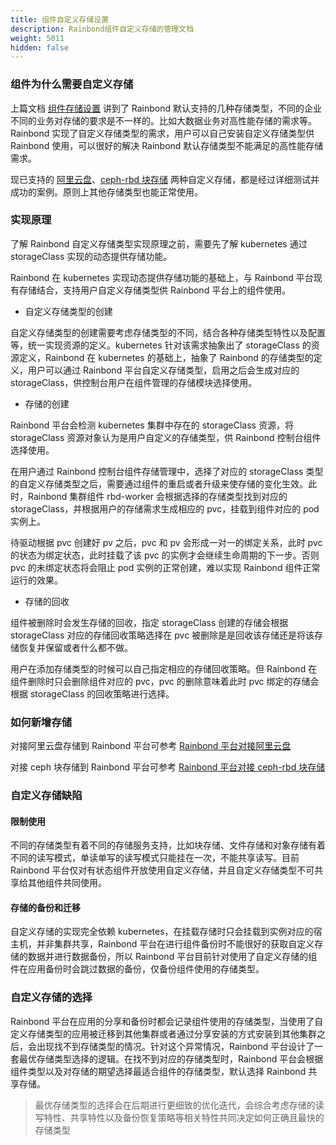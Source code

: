 ```yaml
---
title: 组件自定义存储设置
description: Rainbond组件自定义存储的管理文档
weight: 5011
hidden: false
---
```


### 组件为什么需要自定义存储

上篇文档 [组件存储设置](../service-volume) 讲到了 Rainbond 默认支持的几种存储类型，不同的企业不同的业务对存储的要求是不一样的。比如大数据业务对高性能存储的需求等。Rainbond 实现了自定义存储类型的需求，用户可以自己安装自定义存储类型供 Rainbond 使用，可以很好的解决 Rainbond 默认存储类型不能满足的高性能存储需求。

现已支持的 [阿里云盘](../user-operations/storage/ali-disk/)、[ceph-rbd 块存储](../user-operations/storage/ceph-rbd/) 两种自定义存储，都是经过详细测试并成功的案例。原则上其他存储类型也能正常使用。

### 实现原理

了解 Rainbond 自定义存储类型实现原理之前，需要先了解 kubernetes 通过 storageClass 实现的动态提供存储功能。

Rainbond 在 kubernetes 实现动态提供存储功能的基础上，与 Rainbond 平台现有存储结合，支持用户自定义存储类型供 Rainbond 平台上的组件使用。

- 自定义存储类型的创建

自定义存储类型的创建需要考虑存储类型的不同，结合各种存储类型特性以及配置等，统一实现资源的定义。kubernetes 针对该需求抽象出了 storageClass 的资源定义，Rainbond 在 kubernetes 的基础上，抽象了 Rainbond 的存储类型的定义，用户可以通过 Rainbond 平台自定义存储类型，启用之后会生成对应的 storageClass，供控制台用户在组件管理的存储模块选择使用。

- 存储的创建

Rainbond 平台会检测 kubernetes 集群中存在的 storageClass 资源，将 storageClass 资源对象认为是用户自定义的存储类型，供 Rainbond 控制台组件选择使用。

在用户通过 Rainbond 控制台组件存储管理中，选择了对应的 storageClass 类型的自定义存储类型之后，需要通过组件的重启或者升级来使存储的变化生效。此时，Rainbond 集群组件 rbd-worker 会根据选择的存储类型找到对应的 storageClass，并根据用户的存储需求生成相应的 pvc，挂载到组件对应的 pod 实例上。

待驱动根据 pvc 创建好 pv 之后，pvc 和 pv 会形成一对一的绑定关系，此时 pvc 的状态为绑定状态，此时挂载了该 pvc 的实例才会继续生命周期的下一步。否则 pvc 的未绑定状态将会阻止 pod 实例的正常创建，难以实现 Rainbond 组件正常运行的效果。

- 存储的回收

组件被删除时会发生存储的回收，指定 storageClass 创建的存储会根据 storageClass 对应的存储回收策略选择在 pvc 被删除是是回收该存储还是将该存储恢复并保留或者什么都不做。

用户在添加存储类型的时候可以自己指定相应的存储回收策略。但 Rainbond 在组件删除时只会删除组件对应的 pvc，pvc 的删除意味着此时 pvc 绑定的存储会根据 storageClass 的回收策略进行选择。

### 如何新增存储

对接阿里云盘存储到 Rainbond 平台可参考 [Rainbond 平台对接阿里云盘](../user-operations/storage/ali-disk/)

对接 ceph 块存储到 Rainbond 平台可参考 [Rainbond 平台对接 ceph-rbd 块存储](../user-operations/storage/ceph-rbd/)

### 自定义存储缺陷

#### 限制使用

不同的存储类型有着不同的存储服务支持，比如块存储、文件存储和对象存储有着不同的读写模式，单读单写的读写模式只能挂在一次，不能共享读写。目前 Rainbond 平台仅对有状态组件开放使用自定义存储，并且自定义存储类型不可共享给其他组件共同使用。

#### 存储的备份和迁移

自定义存储的实现完全依赖 kubernetes，在挂载存储时只会挂载到实例对应的宿主机，并非集群共享，Rainbond 平台在进行组件备份时不能很好的获取自定义存储的数据并进行数据备份，所以 Rainbond 平台目前针对使用了自定义存储的组件在应用备份时会跳过数据的备份，仅备份组件使用的存储类型。

### 自定义存储的选择

Rainbond 平台在应用的分享和备份时都会记录组件使用的存储类型，当使用了自定义存储类型的应用被迁移到其他集群或者通过分享安装的方式安装到其他集群之后，会出现找不到存储类型的情况。针对这个异常情况，Rainbond 平台设计了一套最优存储类型选择的逻辑。在找不到对应的存储类型时，Rainbond 平台会根据组件类型以及对存储的期望选择最适合组件的存储类型，默认选择 Rainbond 共享存储。

> 最优存储类型的选择会在后期进行更细致的优化迭代，会综合考虑存储的读写特性、共享特性以及备份恢复策略等相关特性共同决定如何正确且最快的存储类型
